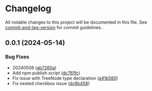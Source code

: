 # Changelog

All notable changes to this project will be documented in this file. See [commit-and-tag-version](https://github.com/absolute-version/commit-and-tag-version) for commit guidelines.

## 0.0.1 (2024-05-14)


### Bug Fixes

* 20240508 ([ab7260a](https://github.com/henry-wu-1130/react-tree/commit/ab7260a5f26e2e2c530784d630434913e800c700))
* Add npm publish script ([dc761fc](https://github.com/henry-wu-1130/react-tree/commit/dc761fcce22a183e2967629e2cfae0be495b6881))
* Fix issue with TreeNode type declaration ([a41b580](https://github.com/henry-wu-1130/react-tree/commit/a41b5802985264695ad29a3ad9988303777825e2))
* Fix nested checkbox issue ([dc6b458](https://github.com/henry-wu-1130/react-tree/commit/dc6b458ec99a6fbc6987d1df7dafbcdc4518eb9c))
